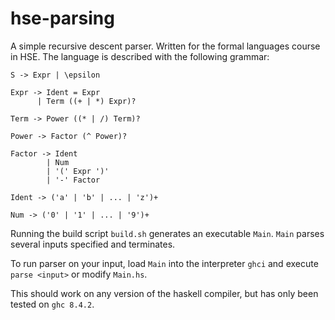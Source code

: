 # hse-parsing
A simple recursive descent parser. Written for the formal languages course in HSE. The language is described with the following grammar:

```
S -> Expr | \epsilon

Expr -> Ident = Expr
      | Term ((+ | *) Expr)?

Term -> Power ((* | /) Term)?

Power -> Factor (^ Power)?

Factor -> Ident 
        | Num 
        | '(' Expr ')'
        | '-' Factor

Ident -> ('a' | 'b' | ... | 'z')+

Num -> ('0' | '1' | ... | '9')+
```

Running the build script `build.sh` generates an executable `Main`. `Main` parses several inputs specified and terminates.

To run parser on your input, load `Main` into the interpreter `ghci` and execute `parse <input>` or modify `Main.hs`.

This should work on any version of the haskell compiler, but has only been tested on `ghc 8.4.2`.
